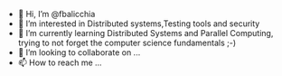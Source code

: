 - 👋 Hi, I’m @fbalicchia
- 👀 I’m interested in Distributed systems,Testing tools and security 
- 🌱 I’m currently learning  Distributed Systems and Parallel Computing, trying to not forget the computer science fundamentals ;-)
- 💞️ I’m looking to collaborate on ...
- 📫 How to reach me ...

<!---
fbalicchia/fbalicchia is a ✨ special ✨ repository because its `README.md` (this file) appears on your GitHub profile.
You can click the Preview link to take a look at your changes.
--->
